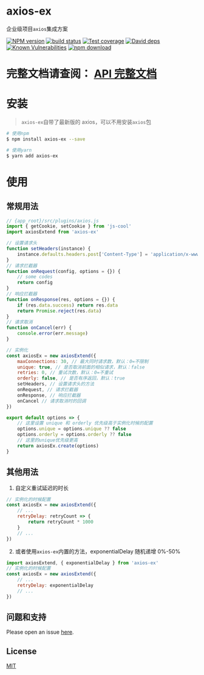 # axios-ex

企业级项目`axios`集成方案

[![NPM version][npm-image]][npm-url]
[![build status][travis-image]][travis-url]
[![Test coverage][codecov-image]][codecov-url]
[![David deps][david-image]][david-url]
[![Known Vulnerabilities][snyk-image]][snyk-url]
[![npm download][download-image]][download-url]

[npm-image]: https://img.shields.io/npm/v/axios-ex.svg?style=flat-square
[npm-url]: https://npmjs.org/package/axios-ex
[travis-image]: https://travis-ci.com/saqqdy/axios-ex.svg?branch=master
[travis-url]: https://travis-ci.com/saqqdy/axios-ex
[codecov-image]: https://img.shields.io/codecov/c/github/saqqdy/axios-ex.svg?style=flat-square
[codecov-url]: https://codecov.io/github/saqqdy/axios-ex?branch=master
[david-image]: https://img.shields.io/david/saqqdy/axios-ex.svg?style=flat-square
[david-url]: https://david-dm.org/saqqdy/axios-ex
[snyk-image]: https://snyk.io/test/npm/axios-ex/badge.svg?style=flat-square
[snyk-url]: https://snyk.io/test/npm/axios-ex
[download-image]: https://img.shields.io/npm/dm/axios-ex.svg?style=flat-square
[download-url]: https://npmjs.org/package/axios-ex

# **完整文档请查阅： [API 完整文档](./docs/modules.md)**

# 安装

> `axios-ex`自带了最新版的 axios，可以不用安装`axios`包

```bash
# 使用npm
$ npm install axios-ex --save

# 使用yarn
$ yarn add axios-ex
```

# 使用

## 常规用法

```js
// {app_root}/src/plugins/axios.js
import { getCookie, setCookie } from 'js-cool'
import axiosExtend from 'axios-ex'

// 设置请求头
function setHeaders(instance) {
    instance.defaults.headers.post['Content-Type'] = 'application/x-www-form-urlencoded'
}
// 请求拦截器
function onRequest(config, options = {}) {
    // some codes
    return config
}
// 响应拦截器
function onResponse(res, options = {}) {
    if (res.data.success) return res.data
    return Promise.reject(res.data)
}
// 请求取消
function onCancel(err) {
    console.error(err.message)
}

// 实例化
const axiosEx = new axiosExtend({
    maxConnections: 30, // 最大同时请求数，默认：0=不限制
    unique: true, // 是否取消前面的相似请求，默认：false
    retries: 0, // 重试次数，默认：0=不重试
    orderly: false, // 是否有序返回，默认：true
    setHeaders, // 设置请求头的方法
    onRequest, // 请求拦截器
    onResponse, // 响应拦截器
    onCancel // 请求取消时的回调
})

export default options => {
    // 这里设置 unique 和 orderly 优先级高于实例化时候的配置
    options.unique = options.unique ?? false
    options.orderly = options.orderly ?? false
    // 这里的unique优先级更高
    return axiosEx.create(options)
}
```

## 其他用法

1. 自定义重试延迟的时长

```js
// 实例化的时候配置
const axiosEx = new axiosExtend({
    // ...
    retryDelay: retryCount => {
        return retryCount * 1000
    }
    // ...
})
```

2. 或者使用`axios-ex`内置的方法，exponentialDelay 随机递增 0%-50%

```js
import axiosExtend, { exponentialDelay } from 'axios-ex'
// 实例化的时候配置
const axiosEx = new axiosExtend({
    // ...
    retryDelay: exponentialDelay
    // ...
})
```

## 问题和支持

Please open an issue [here](https://github.com/saqqdy/axios-ex/issues).

## License

[MIT](LICENSE)
